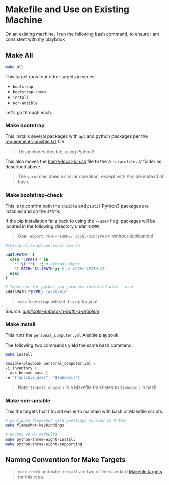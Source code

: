 # Makefile and Use on Existing Machine

On an existing machine, I run the following bash command,
to ensure I am consistent with my playbook

## Make All

```bash
make all
```

This target runs four other targets in series:

* `bootstrap`
* `bootstrap-check`
* `install`
* `non-ansible`

Let's go through each.

### Make bootstrap

This installs several packages with `apt` and
python packages per the [requirements-ansible.txt](https://github.com/iancleary/ansible-desktop/requirements-ansible.txt) file.

> This includes Ansible, using Python3.

This also moves the [home-local-bin.sh](https://github.com/iancleary/ansible-desktop/home-local-bin.sh)
file to the `/etc/profile.d/` folder as described above.

> The `yarn` roles does a similar operation,
> except with Ansible instead of bash.

### Make bootstrap-check

This is to confirm both the `ansible` and `psutil`
Python3 packages are installed and on the `$PATH`.

If the pip installation falls back to using the `--user` flag,
packages will be located in the following directory under `$HOME`:

> Goal: `export PATH="$HOME/.local/bin:$PATH"` without duplication!

```bash
#/etc/profile.d/home-local-bin.sh

addToPATH() {
  case ":$PATH:" in
    *":$1:"*) :;; # already there
    *) PATH="$1:$PATH";; # or PATH="$PATH:$1"
  esac
}

# Important for python pip packages installed with --user
addToPATH "$HOME/.local/bin"
```

> `make bootstrap` will set this up for you!

*Source: [duplicate-entries-in-path-a-problem](https://unix.stackexchange.com/questions/14895/duplicate-entries-in-path-a-problem)*

### Make install

This runs the `personal_computer.yml` Ansible playbook.

The following two commands yield the same bash command:

```bash
make install
```

```bash
ansible-playbook personal_computer.yml \
-i inventory \
--ask-become-pass \
-e '{"ansible_user": "$(whoami)"}'
```

> Note: `$(shell whoami)` in a Makefile translates to `$(whoami)` in bash.

### Make non-ansible

This the targets that I found easier to maintain with bash or Makefile scripts.

```bash
# configure Flameshot with gsettings to bind to PrtScr
make flameshot-keybindings

# Ubuntu 20.04 defaults
make python-three-eight-install
make python-three-eight-supporting
```

## Naming Convention for Make Targets

> `make check` and `make install` are two of the standard
> [Makefile targets](https://www.gnu.org/prep/standards/html_node/Standard-Targets.html)
> for this repo.
